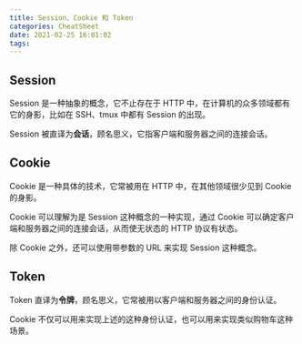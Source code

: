 ```yaml
---
title: Session、Cookie 和 Token
categories: CheatSheet
date: 2021-02-25 16:01:02
tags:
---
```


## Session

Session 是一种抽象的概念，它不止存在于 HTTP 中，在计算机的众多领域都有它的身影，比如在 SSH、tmux 中都有 Session 的出现。

Session 被直译为**会话**，顾名思义，它指客户端和服务器之间的连接会话。

## Cookie

Cookie 是一种具体的技术，它常被用在 HTTP 中，在其他领域很少见到 Cookie 的身影。

Cookie 可以理解为是 Session 这种概念的一种实现，通过 Cookie 可以确定客户端和服务器之间的连接会话，从而使无状态的 HTTP 协议有状态。

除 Cookie 之外，还可以使用带参数的 URL 来实现 Session 这种概念。

## Token

Token 直译为**令牌**，顾名思义，它常被用以客户端和服务器之间的身份认证。

Cookie 不仅可以用来实现上述的这种身份认证，也可以用来实现类似购物车这种场景。
